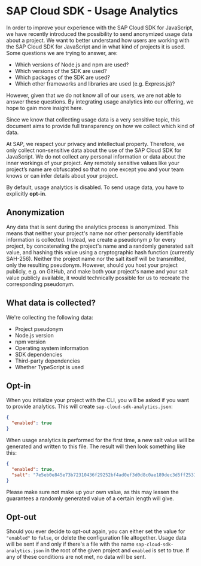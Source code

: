 # SAP Cloud SDK - Usage Analytics

In order to improve your experience with the SAP Cloud SDK for JavaScript, we have recently introduced the possibility to send anonymized usage data about a project.
We want to better understand how users are working with the SAP Cloud SDK for JavaScript and in what kind of projects it is used.
Some questions we are trying to answer, are:

- Which versions of Node.js and npm are used?
- Which versions of the SDK are used?
- Which packages of the SDK are used?
- Which other frameworks and libraries are used (e.g. Express.js)?

However, given that we do not know all of our users, we are not able to answer these questions.
By integrating usage analytics into our offering, we hope to gain more insight here.

Since we know that collecting usage data is a very sensitive topic, this document aims to provide full transparency on how we collect which kind of data.

At SAP, we respect your privacy and intellectual property.
Therefore, we only collect non-sensitive data about the use of the SAP Cloud SDK for JavaScript.
We do not collect any personal information or data about the inner workings of your project.
Any remotely sensitive values like your project’s name are obfuscated so that no one except you and your team knows or can infer details about your project.

By default, usage analytics is disabled.
To send usage data, you have to explicitly **opt-in**.

## Anonymization

Any data that is sent during the analytics process is anonymized.
This means that neither your project's name nor other personally identifiable information is collected.
Instead, we create a pseudonym _p_ for every project, by concatenating the project's name and a randomly generated salt value, and hashing this value using a cryptographic hash function (currently SAH-256).
Neither the project name nor the salt itself will be transmitted, only the resulting pseudonym.
However, should you host your project publicly, e.g. on GitHub, and make both your project's name and your salt value publicly available, it would technically possible for us to recreate the corresponding pseudonym.

## What data is collected?

We're collecting the following data:

- Project pseudonym
- Node.js version
- npm version
- Operating system information
- SDK dependencies
- Third-party dependencies
- Whether TypeScript is used

## Opt-in

When you initialize your project with the CLI, you will be asked if you want to provide analytics.
This will create `sap-cloud-sdk-analytics.json`:

```json
{
  "enabled": true
}
```

When usage analytics is performed for the first time, a new salt value will be generated and written to this file.
The result will then look something like this:

```json
{
  "enabled": true,
  "salt": "7e5eb0e845e73b72310436f29252bf4ad0ef3d0d8c0ae189dec3d5ff2531e6a0"
}
```

Please make sure not make up your own value, as this may lessen the guarantees a randomly generated value of a certain length will give.

## Opt-out

Should you ever decide to opt-out again, you can either set the value for `"enabled"` to `false`, or delete the configuration file altogether.
Usage data will be sent if and only if there's a file with the name `sap-cloud-sdk-analytics.json` in the root of the given project and `enabled` is set to true.
If any of these conditions are not met, no data will be sent.
